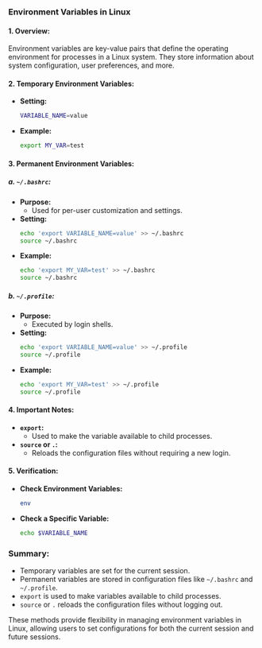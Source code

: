 
### Environment Variables in Linux

#### **1. Overview:**
Environment variables are key-value pairs that define the operating environment for processes in a Linux system. They store information about system configuration, user preferences, and more.

#### **2. Temporary Environment Variables:**
- **Setting:**
  ```bash
  VARIABLE_NAME=value
  ```
- **Example:**
  ```bash
  export MY_VAR=test
  ```

#### **3. Permanent Environment Variables:**

##### a. **`~/.bashrc`:**
- **Purpose:**
  - Used for per-user customization and settings.
- **Setting:**
  ```bash
  echo 'export VARIABLE_NAME=value' >> ~/.bashrc
  source ~/.bashrc
  ```
- **Example:**
  ```bash
  echo 'export MY_VAR=test' >> ~/.bashrc
  source ~/.bashrc
  ```

##### b. **`~/.profile`:**
- **Purpose:**
  - Executed by login shells.
- **Setting:**
  ```bash
  echo 'export VARIABLE_NAME=value' >> ~/.profile
  source ~/.profile
  ```
- **Example:**
  ```bash
  echo 'export MY_VAR=test' >> ~/.profile
  source ~/.profile
  ```

#### **4. Important Notes:**
- **`export`:**
  - Used to make the variable available to child processes.
- **`source` or `.`:**
  - Reloads the configuration files without requiring a new login.

#### **5. Verification:**
- **Check Environment Variables:**
  ```bash
  env
  ```
- **Check a Specific Variable:**
  ```bash
  echo $VARIABLE_NAME
  ```

### Summary:
- Temporary variables are set for the current session.
- Permanent variables are stored in configuration files like `~/.bashrc` and `~/.profile`.
- `export` is used to make variables available to child processes.
- `source` or `.` reloads the configuration files without logging out.

These methods provide flexibility in managing environment variables in Linux, allowing users to set configurations for both the current session and future sessions.